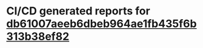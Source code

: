 # CI/CD generated reports for [db61007aeeb6dbeb964ae1fb435f6b313b38ef82](https://github.com/hydephp/develop/commit/db61007aeeb6dbeb964ae1fb435f6b313b38ef82)
